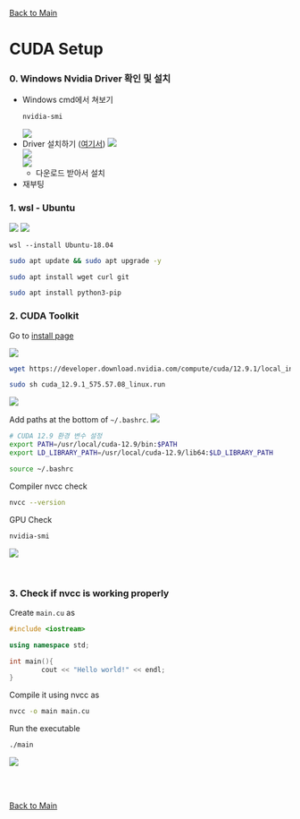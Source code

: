 [Back to Main](../main.md)

# CUDA Setup

### 0. Windows Nvidia Driver 확인 및 설치
- Windows cmd에서 쳐보기
  ```sh
  nvidia-smi
  ```
  ![](../images/01/008.png)   
- Driver 설치하기 ([여기서](https://developer.nvidia.com/cuda/wsl))
  ![](../images/01/009.png)   
  ![](../images/01/010.png)   
  ![](../images/01/011.png)     
  - 다운로드 받아서 설치
- 재부팅


### 1. wsl - Ubuntu

![](../images/01/001.png)
![](../images/01/001.png)

```shell
wsl --install Ubuntu-18.04
```

```sh
sudo apt update && sudo apt upgrade -y
```

```sh
sudo apt install wget curl git
```

```sh
sudo apt install python3-pip
```

### 2. CUDA Toolkit

Go to [install page](https://developer.nvidia.com/cuda-downloads)   

![](../images/01/003.png)

```sh
wget https://developer.download.nvidia.com/compute/cuda/12.9.1/local_installers/cuda_12.9.1_575.57.08_linux.run
```

```sh
sudo sh cuda_12.9.1_575.57.08_linux.run
```

![](../images/01/005.png)


Add paths at the bottom of `~/.bashrc`.
![](../images/01/006.png)
```sh
# CUDA 12.9 환경 변수 설정
export PATH=/usr/local/cuda-12.9/bin:$PATH
export LD_LIBRARY_PATH=/usr/local/cuda-12.9/lib64:$LD_LIBRARY_PATH
```

```sh
source ~/.bashrc
```

Compiler nvcc check
```sh
nvcc --version
```

GPU Check
```sh
nvidia-smi
```
![](../images/01/012.png)

<br>

### 3. Check if nvcc is working properly
Create `main.cu` as
```cpp
#include <iostream>

using namespace std;

int main(){
        cout << "Hello world!" << endl;
}
```

Compile it using nvcc as
```sh
nvcc -o main main.cu
```

Run the executable
```sh
./main
```
![](../images/01/013.png)


<br><br>

[Back to Main](../main.md)